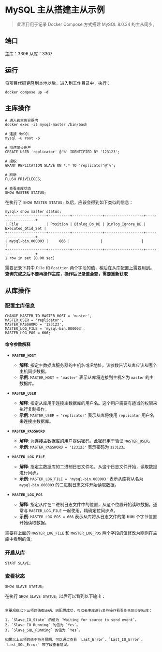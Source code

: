 # MySQL 主从搭建主从示例

> 此项目用于记录 Docker Compose 方式搭建 MySQL 8.0.34 的主从同步。

## 端口

主库：3306
从库：3307

## 运行

将项目代码克隆到本地以后，进入到工作目录中，执行：

```shell
docker compose up -d
```

## 主库操作

```shell
# 进入到主库容器内
docker exec -it mysql-master /bin/bash

# 连接 MySQL
mysql -u root -p

# 创建同步用户
CREATE USER 'replicator' @'%' IDENTIFIED BY '123123';

# 授权
GRANT REPLICATION SLAVE ON *.* TO 'replicator'@'%';

# 刷新
FLUSH PRIVILEGES;

# 查看主库状态
SHOW MASTER STATUS;
```

在执行了 `SHOW MASTER STATUS;` 以后，应该会得到如下类似的信息：

```mysql
mysql> show master status;
+------------------+----------+--------------+------------------+-------------------+
| File             | Position | Binlog_Do_DB | Binlog_Ignore_DB | Executed_Gtid_Set |
+------------------+----------+--------------+------------------+-------------------+
| mysql-bin.000003 |     666 |              |                  |                   |
+------------------+----------+--------------+------------------+-------------------+
1 row in set (0.00 sec)
```

需要记录下其中 `File` 和 `Position` 两个字段的值，稍后在从库配置上需要用到。  
**查询完成之后不要再操作主库，操作后记录值会变，需要重新获取**

## 从库操作

### 配置主库信息

```mysql
CHANGE MASTER TO MASTER_HOST = 'master',
MASTER_USER = 'replicator',
MASTER_PASSWORD = '123123',
MASTER_LOG_FILE = 'mysql-bin.000003',
MASTER_LOG_POS = 666;
```
#### 命令参数解释

- **`MASTER_HOST`**
  - **解释**: 指定主数据库服务器的主机名或IP地址。该参数告诉从库应该从哪个主机同步数据。
  - **示例**: `MASTER_HOST = 'master'` 表示从库将连接到主机名为 `master` 的主数据库。

- **`MASTER_USER`**
  - **解释**: 指定从库用于连接主数据库的用户名。这个用户需要有适当的权限来执行复制操作。
  - **示例**: `MASTER_USER = 'replicator'` 表示从库将使用 `replicator` 用户名来连接主数据库。

- **`MASTER_PASSWORD`**
  - **解释**: 为连接主数据库的用户提供密码。此密码用于验证 `MASTER_USER`。
  - **示例**: `MASTER_PASSWORD = '123123'` 表示密码为 `123123`。

- **`MASTER_LOG_FILE`**
  - **解释**: 指定主数据库的二进制日志文件名，从这个日志文件开始，读取数据进行同步。
  - **示例**: `MASTER_LOG_FILE = 'mysql-bin.000003'` 表示从库将从名为 `mysql-bin.000003` 的二进制日志文件开始读取数据。

- **`MASTER_LOG_POS`**
  - **解释**: 指定从库在二进制日志文件中的位置，从这个位置开始读取数据。通常与 `MASTER_LOG_FILE` 一起使用，精确定位同步点。
  - **示例**: `MASTER_LOG_POS = 666` 表示从库将从日志文件的第 666 个字节位置开始读取数据。

需要将上面的 `MASTER_LOG_FILE` 和 `MASTER_LOG_POS` 两个字段的值修改为刚刚在主库中看到的值;

### 开启从库

```mysql
START SLAVE;
```

### 查看状态

```mysql
SHOW SLAVE STATUS;
```

在执行 `SHOW SLAVE STATUS;` 以后可以看到以下输出：
```

主要观察以下三项的值都正确，则配置成功，可以去主库进行某些操作看看能否同步到从库：

1. `Slave_IO_State` 的值为 `Waiting for source to send event`。
2. `Slave_IO_Running` 的值为 `Yes`。
3. `Slave_SQL_Running` 的值为 `Yes`。

如果以上三项的值不符合预期，可以通过查看 `Last_Error`、`Last_IO_Error`、`Last_SQL_Error` 等字段查看错误。